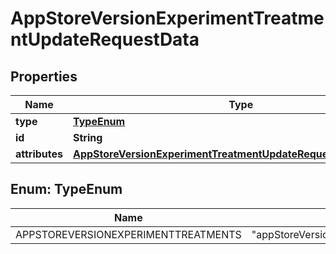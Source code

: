

# AppStoreVersionExperimentTreatmentUpdateRequestData


## Properties

| Name | Type | Description | Notes |
|------------ | ------------- | ------------- | -------------|
|**type** | [**TypeEnum**](#TypeEnum) |  |  |
|**id** | **String** |  |  |
|**attributes** | [**AppStoreVersionExperimentTreatmentUpdateRequestDataAttributes**](AppStoreVersionExperimentTreatmentUpdateRequestDataAttributes.md) |  |  [optional] |



## Enum: TypeEnum

| Name | Value |
|---- | -----|
| APPSTOREVERSIONEXPERIMENTTREATMENTS | &quot;appStoreVersionExperimentTreatments&quot; |



